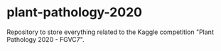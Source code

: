# plant-pathology-2020
Repository to store everything related to the Kaggle competition "Plant Pathology 2020 - FGVC7".
